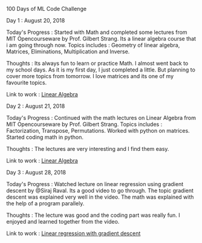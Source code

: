 100 Days of ML Code Challenge

Day 1 : August 20, 2018

Today's Progress : Started with Math and completed some lectures from MIT Opencourseware by Prof. Gilbert Strang. Its a linear algebra course that i am going through now. Topics includes : Geometry of linear algebra, Matrices, Eliminations, Multiplication and Inverse.

Thoughts : Its always fun to learn or practice Math. I almost went back to my school days. As it is my first day, I just completed a little. But planning to cover more topics from tomorrow. I love matrices and its one of my favourite topics.

Link to work : [Linear Algebra](https://ocw.mit.edu/courses/mathematics/18-06-linear-algebra-spring-2010/video-lectures/)

Day 2 : August 21, 2018

Today's Progress : Continued with the math lectures on Linear Algebra from MIT Opencourseware by Prof. Gilbert Strang. Topics includes : Factorization, Transpose, Permutations. Worked with python on matrices. Started coding math in python.

Thoughts : The lectures are very interesting and I find them easy.  

Link to work : [Linear Algebra](https://ocw.mit.edu/courses/mathematics/18-06-linear-algebra-spring-2010/video-lectures/)

Day 3 : August 28, 2018

Today's Progress : Watched lecture on linear regression using gradient descent by @Siraj Raval. Its a good video to go through. The topic gradient descent was explained very well in the video. The math was explained with the help of a program parallely. 

Thoughts : The lecture was good and the coding part was really fun. I enjoyed and learned together from the video.

Link to work : [Linear regression with gradient descent](https://www.youtube.com/watch?v=XdM6ER7zTLk)

